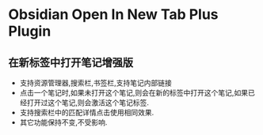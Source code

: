 # Obsidian Open In New Tab Plus Plugin 

##  在新标签中打开笔记增强版
 - 支持资源管理器,搜索栏,书签栏,支持笔记内部链接
 - 点击一个笔记时,如果未打开这个笔记,则会在新的标签中打开这个笔记,如果已经打开过这个笔记,则会激活这个笔记标签.
 - 支持搜索栏中的匹配详情点击使用相同效果.
 - 其它功能保持不变,不受影响.
